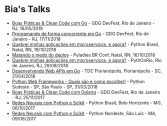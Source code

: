 # Bia's Talks

- [Boas Práticas & Clean Code com Go](http://biancarosa.com.br/slides/go-clean-code-2.html) - GDG DevFest, Rio de Janeiro - RJ, 16/05/2019
- [Programando de forma concorrente em Go](http://biancarosa.com.br/slides/concorrencia-go.html) - GDG DevFest, Rio de Janeiro - RJ, 17/11/2018
- [Quebrei minhas aplicações em microserviços, e agora?](http://biancarosa.com.br/slides/microservicos-pybr.html) - Python Brasil, Natal, RN, 19/10/2018
- [Matando o medo do deploy](http://biancarosa.com.br/slides/matando-o-medo-do-deploy.html) - Pyladies BR Conf, Natal, RN, 16/10/2018
- [Quebrei minhas aplicações em microserviços, e agora?](http://biancarosa.com.br/slides/microservicos.html) - PythOnRio, Rio de Janeiro, RJ, 29/08/2018
- [Desenvolvendo Web APIs em Go](http://biancarosa.com.br/slides/tdc-go-web-apis.html) - TDC Florianópolis, Florianópolis - SC, 21/04/2018
- [Python Web Frameworks - Quais são e como escolher!](http://biancarosa.com.br/slides/web-frameworks-pyse-2018.html) - Python Sudeste - SP, São Paulo - SP, 31/03/2018
- [Boas Práticas & Clean Code com Golang](http://biancarosa.com.br/slides/go-clean-code.html) - GDG DevFest, Rio de Janeiro - RJ, 25/11/2017
- [Redes Neurais com Python e Scikit](http://biancarosa.com.br/slides/pybr-2017.html) - Python Brasil, Belo Horizonte - MG, 06/10/2017
- [Redes Neurais com Python e Scikit](http://biancarosa.com.br/slides/pybr-2017.html) - Python Nordeste, São Luís - MA, 09/06/2017
